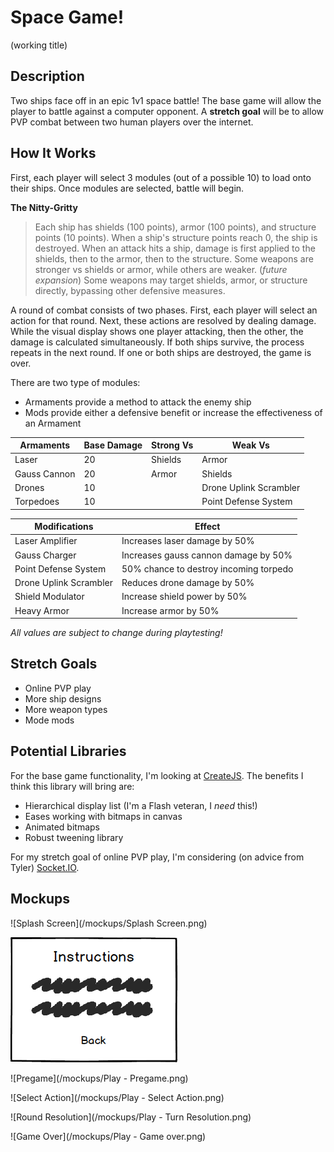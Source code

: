 # Space Game!
(working title)

## Description
Two ships face off in an epic 1v1 space battle!
The base game will allow the player to battle against a computer opponent.
A **stretch goal** will be to allow PVP combat between two human players over the internet.

## How It Works
First, each player will select 3 modules (out of a possible 10) to load onto their ships. Once modules are selected, battle will begin.

**The Nitty-Gritty**
> Each ship has shields (100 points), armor (100 points), and structure points (10 points). When a ship's structure points reach 0, the ship is destroyed.
> When an attack hits a ship, damage is first applied to the shields, then to the armor, then to the structure. Some weapons are stronger vs shields or armor, while others are weaker. (*future expansion*) Some weapons may target shields, armor, or structure directly, bypassing other defensive measures.

A round of combat consists of two phases. First, each player will select an action for that round. Next, these actions are resolved by dealing damage.
While the visual display shows one player attacking, then the other, the damage is calculated simultaneously.
If both ships survive, the process repeats in the next round.
If one or both ships are destroyed, the game is over.

There are two type of modules:
- Armaments provide a method to attack the enemy ship
- Mods provide either a defensive benefit or increase the effectiveness of an Armament

Armaments | Base Damage | Strong Vs | Weak Vs
---------- | ----- | -------- | --------
Laser | 20 | Shields | Armor
Gauss Cannon | 20 | Armor | Shields
Drones | 10 | | Drone Uplink Scrambler
Torpedoes | 10 | | Point Defense System

Modifications | Effect
---------- | ----------
Laser Amplifier | Increases laser damage by 50%
Gauss Charger | Increases gauss cannon damage by 50%
Point Defense System | 50% chance to destroy incoming torpedo
Drone Uplink Scrambler | Reduces drone damage by 50%
Shield Modulator | Increase shield power by 50%
Heavy Armor | Increase armor by 50%

_All values are subject to change during playtesting!_

## Stretch Goals
- Online PVP play
- More ship designs
- More weapon types
- Mode mods

## Potential Libraries
For the base game functionality, I'm looking at [CreateJS](https://createjs.com/). The benefits I think this library will bring are:
- Hierarchical display list (I'm a Flash veteran, I *need* this!)
- Eases working with bitmaps in canvas
- Animated bitmaps
- Robust tweening library

For my stretch goal of online PVP play, I'm considering (on advice from Tyler) [Socket.IO](https://socket.io/).

## Mockups
![Splash Screen](/mockups/Splash Screen.png)

![Instructions](/mockups/Instructions.png)

![Pregame](/mockups/Play - Pregame.png)

![Select Action](/mockups/Play - Select Action.png)

![Round Resolution](/mockups/Play - Turn Resolution.png)

![Game Over](/mockups/Play - Game over.png)

